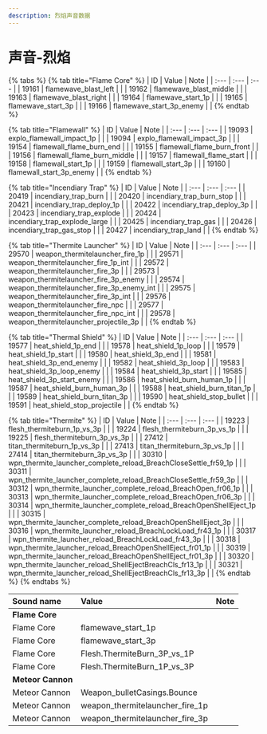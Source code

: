 ```yaml
---
description: 烈焰声音数据
---
```


# 声音-烈焰

{% tabs %}
{% tab title="Flame Core" %}
| ID | Value | Note |
| :--- | :--- | :--- |
| 19161 | flamewave\_blast\_left |  |
| 19162 | flamewave\_blast\_middle |  |
| 19163 | flamewave\_blast\_right |  |
| 19164 | flamewave\_start\_1p |  |
| 19165 | flamewave\_start\_3p |  |
| 19166 | flamewave\_start\_3p\_enemy |  |
{% endtab %}

{% tab title="Flamewall" %}
| ID | Value | Note |
| :--- | :--- | :--- |
| 19093 | explo\_flamewall\_impact\_1p |  |
| 19094 | explo\_flamewall\_impact\_3p |  |
| 19154 | flamewall\_flame\_burn\_end |  |
| 19155 | flamewall\_flame\_burn\_front |  |
| 19156 | flamewall\_flame\_burn\_middle |  |
| 19157 | flamewall\_flame\_start |  |
| 19158 | flamewall\_start\_1p |  |
| 19159 | flamewall\_start\_3p |  |
| 19160 | flamewall\_start\_3p\_enemy |  |
{% endtab %}

{% tab title="Incendiary Trap" %}
| ID | Value | Note |
| :--- | :--- | :--- |
| 20419 | incendiary\_trap\_burn |  |
| 20420 | incendiary\_trap\_burn\_stop |  |
| 20421 | incendiary\_trap\_deploy\_1p |  |
| 20422 | incendiary\_trap\_deploy\_3p |  |
| 20423 | incendiary\_trap\_explode |  |
| 20424 | incendiary\_trap\_explode\_large |  |
| 20425 | incendiary\_trap\_gas |  |
| 20426 | incendiary\_trap\_gas\_stop |  |
| 20427 | incendiary\_trap\_land |  |
{% endtab %}

{% tab title="Thermite Launcher" %}
| ID | Value | Note |
| :--- | :--- | :--- |
| 29570 | weapon\_thermitelauncher\_fire\_1p |  |
| 29571 | weapon\_thermitelauncher\_fire\_1p\_int |  |
| 29572 | weapon\_thermitelauncher\_fire\_3p |  |
| 29573 | weapon\_thermitelauncher\_fire\_3p\_enemy |  |
| 29574 | weapon\_thermitelauncher\_fire\_3p\_enemy\_int |  |
| 29575 | weapon\_thermitelauncher\_fire\_3p\_int |  |
| 29576 | weapon\_thermitelauncher\_fire\_npc |  |
| 29577 | weapon\_thermitelauncher\_fire\_npc\_int |  |
| 29578 | weapon\_thermitelauncher\_projectile\_3p |  |
{% endtab %}

{% tab title="Thermal Shield" %}
| ID | Value | Note |
| :--- | :--- | :--- |
| 19577 | heat\_shield\_1p\_end |  |
| 19578 | heat\_shield\_1p\_loop |  |
| 19579 | heat\_shield\_1p\_start |  |
| 19580 | heat\_shield\_3p\_end |  |
| 19581 | heat\_shield\_3p\_end\_enemy |  |
| 19582 | heat\_shield\_3p\_loop |  |
| 19583 | heat\_shield\_3p\_loop\_enemy |  |
| 19584 | heat\_shield\_3p\_start |  |
| 19585 | heat\_shield\_3p\_start\_enemy |  |
| 19586 | heat\_shield\_burn\_human\_1p |  |
| 19587 | heat\_shield\_burn\_human\_3p |  |
| 19588 | heat\_shield\_burn\_titan\_1p |  |
| 19589 | heat\_shield\_burn\_titan\_3p |  |
| 19590 | heat\_shield\_stop\_bullet |  |
| 19591 | heat\_shield\_stop\_projectile |  |
{% endtab %}

{% tab title="Thermite" %}
| ID | Value | Note |
| :--- | :--- | :--- |
| 19223 | flesh\_thermiteburn\_1p\_vs\_3p |  |
| 19224 | flesh\_thermiteburn\_3p\_vs\_1p |  |
| 19225 | flesh\_thermiteburn\_3p\_vs\_3p |  |
| 27412 | titan\_thermiteburn\_1p\_vs\_3p |  |
| 27413 | titan\_thermiteburn\_3p\_vs\_1p |  |
| 27414 | titan\_thermiteburn\_3p\_vs\_3p |  |
| 30310 | wpn\_thermite\_launcher\_complete\_reload\_BreachCloseSettle\_fr59\_1p |  |
| 30311 | wpn\_thermite\_launcher\_complete\_reload\_BreachCloseSettle\_fr59\_3p |  |
| 30312 | wpn\_thermite\_launcher\_complete\_reload\_BreachOpen\_fr06\_1p |  |
| 30313 | wpn\_thermite\_launcher\_complete\_reload\_BreachOpen\_fr06\_3p |  |
| 30314 | wpn\_thermite\_launcher\_complete\_reload\_BreachOpenShellEject\_1p |  |
| 30315 | wpn\_thermite\_launcher\_complete\_reload\_BreachOpenShellEject\_3p |  |
| 30316 | wpn\_thermite\_launcher\_reload\_BreachLockLoad\_fr43\_1p |  |
| 30317 | wpn\_thermite\_launcher\_reload\_BreachLockLoad\_fr43\_3p |  |
| 30318 | wpn\_thermite\_launcher\_reload\_BreachOpenShellEject\_fr01\_1p |  |
| 30319 | wpn\_thermite\_launcher\_reload\_BreachOpenShellEject\_fr01\_3p |  |
| 30320 | wpn\_thermite\_launcher\_reload\_ShellEjectBreachCls\_fr13\_1p |  |
| 30321 | wpn\_thermite\_launcher\_reload\_ShellEjectBreachCls\_fr13\_3p |  |
{% endtab %}
{% endtabs %}

| Sound name | Value | Note |
| :--- | :--- | :--- |
| **Flame Core** |  |  |
| Flame Core | flamewave\_start\_1p |  |
| Flame Core | flamewave\_start\_3p |  |
| Flame Core | Flesh.ThermiteBurn\_3P\_vs\_1P |  |
| Flame Core | Flesh.ThermiteBurn\_1P\_vs\_3P |  |
| **Meteor Cannon** |  |  |
| Meteor Cannon | Weapon\_bulletCasings.Bounce |  |
| Meteor Cannon | weapon\_thermitelauncher\_fire\_1p |  |
| Meteor Cannon | weapon\_thermitelauncher\_fire\_3p |  |

